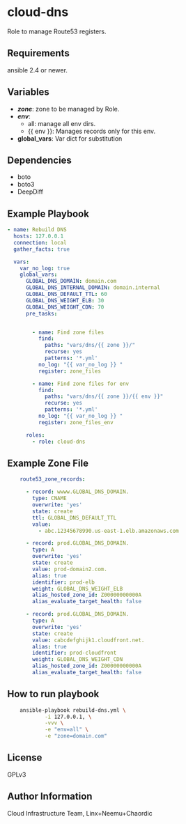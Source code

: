 cloud-dns
=========

Role to manage Route53 registers.

Requirements
------------

ansible 2.4 or newer.

Variables
--------------

- ***zone***: zone to be managed by Role.
- ***env***:
  * all: manage all env dirs.
  * {{ env }}: Manages records only for this env.
- **global_vars**: Var dict for substitution

Dependencies
------------
- boto
- boto3
- DeepDiff 

Example Playbook
----------------
```yaml
- name: Rebuild DNS
  hosts: 127.0.0.1
  connection: local
  gather_facts: true

  vars:
    var_no_log: true
    global_vars:
      GLOBAL_DNS_DOMAIN: domain.com
      GLOBAL_DNS_INTERNAL_DOMAIN: domain.internal
      GLOBAL_DNS_DEFAULT_TTL: 60
      GLOBAL_DNS_WEIGHT_ELB: 30
      GLOBAL_DNS_WEIGHT_CDN: 70
      pre_tasks:


        - name: Find zone files
          find:
            paths: "vars/dns/{{ zone }}/"
            recurse: yes
            patterns: '*.yml'
          no_log: "{{ var_no_log }} "
          register: zone_files

        - name: Find zone files for env
          find:
            paths: "vars/dns/{{ zone }}/{{ env }}"
            recurse: yes
            patterns: '*.yml'
          no_log: "{{ var_no_log }} "
          register: zone_files_env

      roles:
        - role: cloud-dns
```
Example Zone File
----------------
```yaml
    route53_zone_records:

      - record: wwww.GLOBAL_DNS_DOMAIN.
        type: CNAME
        overwrite: 'yes'
        state: create
        ttl: GLOBAL_DNS_DEFAULT_TTL
        value:
          - abc.12345678990.us-east-1.elb.amazonaws.com

      - record: prod.GLOBAL_DNS_DOMAIN.
        type: A
        overwrite: 'yes'
        state: create
        value: prod-domain2.com.
        alias: true
        identifier: prod-elb
        weight: GLOBAL_DNS_WEIGHT_ELB
        alias_hosted_zone_id: Z00000000000A
        alias_evaluate_target_health: false

      - record: prod.GLOBAL_DNS_DOMAIN.
        type: A
        overwrite: 'yes'
        state: create
        value: cabcdefghijk1.cloudfront.net.
        alias: true
        identifier: prod-cloudfront
        weight: GLOBAL_DNS_WEIGHT_CDN
        alias_hosted_zone_id: Z00000000000A
        alias_evaluate_target_health: false
```
How to run playbook
----------------
```bash
    ansible-playbook rebuild-dns.yml \
            -i 127.0.0.1, \
            -vvv \
            -e "env=all" \
            -e "zone=domain.com" 

```
License
-------

GPLv3

Author Information
------------------

Cloud Infrastructure Team, Linx+Neemu+Chaordic
